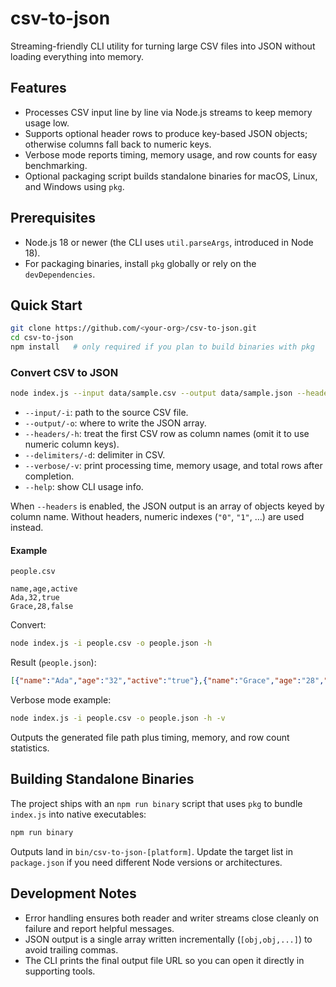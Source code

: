 # csv-to-json

Streaming-friendly CLI utility for turning large CSV files into JSON without loading everything into memory.

## Features
- Processes CSV input line by line via Node.js streams to keep memory usage low.
- Supports optional header rows to produce key-based JSON objects; otherwise columns fall back to numeric keys.
- Verbose mode reports timing, memory usage, and row counts for easy benchmarking.
- Optional packaging script builds standalone binaries for macOS, Linux, and Windows using `pkg`.

## Prerequisites
- Node.js 18 or newer (the CLI uses `util.parseArgs`, introduced in Node 18).
- For packaging binaries, install `pkg` globally or rely on the `devDependencies`.

## Quick Start

```bash
git clone https://github.com/<your-org>/csv-to-json.git
cd csv-to-json
npm install   # only required if you plan to build binaries with pkg
```

### Convert CSV to JSON

```bash
node index.js --input data/sample.csv --output data/sample.json --headers
```

- `--input/-i`: path to the source CSV file.
- `--output/-o`: where to write the JSON array.
- `--headers/-h`: treat the first CSV row as column names (omit it to use numeric column keys).
- `--delimiters/-d`: delimiter in CSV.
- `--verbose/-v`: print processing time, memory usage, and total rows after completion.
- `--help`: show CLI usage info.

When `--headers` is enabled, the JSON output is an array of objects keyed by column name. Without headers, numeric indexes (`"0"`, `"1"`, …) are used instead.

#### Example

`people.csv`

```csv
name,age,active
Ada,32,true
Grace,28,false
```

Convert:

```bash
node index.js -i people.csv -o people.json -h
```

Result (`people.json`):

```json
[{"name":"Ada","age":"32","active":"true"},{"name":"Grace","age":"28","active":"false"}]
```

Verbose mode example:

```bash
node index.js -i people.csv -o people.json -h -v
```

Outputs the generated file path plus timing, memory, and row count statistics.

## Building Standalone Binaries

The project ships with an `npm run binary` script that uses `pkg` to bundle `index.js` into native executables:

```bash
npm run binary
```

Outputs land in `bin/csv-to-json-[platform]`. Update the target list in `package.json` if you need different Node versions or architectures.

## Development Notes
- Error handling ensures both reader and writer streams close cleanly on failure and report helpful messages.
- JSON output is a single array written incrementally (`[obj,obj,...]`) to avoid trailing commas.
- The CLI prints the final output file URL so you can open it directly in supporting tools.
